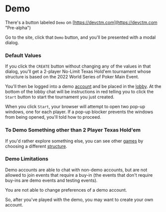 # Demo

There's a button labeled `Demo` on
[https://devctm.com](https://devctm.com "Pre-alpha")

Go to the site, click that `Demo` button, and you'll be presented with
a modal dialog.  

### Default Values

If you click the `CREATE` button without changing any of the values in
that dialog, you'll get a 2-player No-Limit Texas Hold'em tournament
whose structure is based on the 2022 World Series of Poker Main Event.

You'll then be logged into a demo [account](./accounts.md) and be
placed in the [lobby](./lobby.md).  At the bottom of the lobby chat
will be instructions in red telling you to click the `Start` button to
start the tournament you just created.

When you click `Start`, your browser will attempt to open two pop-up
windows, one for each player.  If a pop-up blocker prevents the windows
from being opened, you'll told how to proceed.

### To Demo Something other than 2 Player Texas Hold'em

If you'd rather explore something else, you can see other
[games](./games.md) by choosing a different
[structure](./structures.md).

### Demo Limitations

Demo accounts are able to chat with non-demo accounts, but are not
allowed to join events that require a buy-in (the events that don't
require buy-ins are demo events and testing events).

You are not able to change preferences of a demo account.

So, after you've played with the demo, you may want to create your own account.
